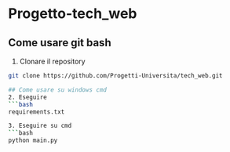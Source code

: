 # Progetto-tech_web
## Come usare git bash
1. Clonare il repository
```bash
git clone https://github.com/Progetti-Universita/tech_web.git

## Come usare su windows cmd
2. Eseguire
```bash
requirements.txt

3. Eseguire su cmd
```bash
python main.py

